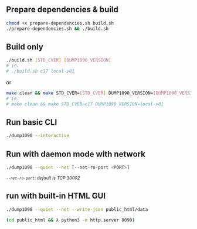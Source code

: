 ## Prepare dependencies & build

```bash
chmod +x prepare-dependencies.sh build.sh
./prepare-dependencies.sh && ./build.sh
```

## Build only

```bash
./build.sh [STD_CVER] [DUMP1090_VERSION]
# ie.
# ./build.sh c17 local-v01
```

or

```bash
make clean && make STD_CVER=[STD_CVER] DUMP1090_VERSION=[DUMP1090_VERSION]
# ie.
# make clean && make STD_CVER=c17 DUMP1090_VERSION=local-v01
```

## Run basic CLI

```bash
./dump1090 --interactive
```

## Run with daemon mode with network

```bash
./dump1090 --quiet --net [--net-ro-port <PORT>]
```

<sup>_`--net-ro-port`_: _default is TCP:30002_</sup>

## run with built-in HTML GUI

```bash
./dump1090 --quiet --net --write-json public_html/data
```

```bash
(cd public_html && λ python3 -m http.server 8090)
```
